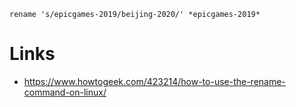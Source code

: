 
```
rename 's/epicgames-2019/beijing-2020/' *epicgames-2019*
```

Links
=====

* https://www.howtogeek.com/423214/how-to-use-the-rename-command-on-linux/ 
